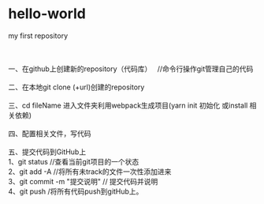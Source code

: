 # hello-world
my first repository


<br><br>
一、在github上创建新的repository（代码库）  
//命令行操作git管理自己的代码
<br><br>
二、在本地git clone (+url)创建的repository
<br><br>
三、cd fileName  进入文件夹利用webpack生成项目(yarn init 初始化 或install 相关依赖)
<br><br>
四、配置相关文件，写代码
<br><br>
五、提交代码到GitHub上
<br>
1、git status  //查看当前git项目的一个状态
<br>
2、git add -A //将所有未track的文件一次性添加进来
<br>
3、git commit -m "提交说明" // 提交代码并说明
<br>
4、git push /将所有代码push到gitHub上。
<br>
